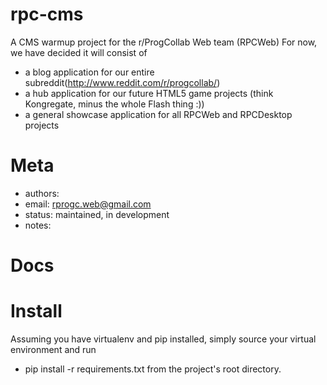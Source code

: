 rpc-cms
===========

A CMS warmup project for the r/ProgCollab Web team (RPCWeb)
For now, we have decided it will consist of
 * a blog application for our entire subreddit(http://www.reddit.com/r/progcollab/)
 * a hub application for our future HTML5 game projects (think Kongregate, minus the whole Flash thing :))
 * a general showcase application for all RPCWeb and RPCDesktop projects

Meta
====

* authors:
* email:  rprogc.web@gmail.com
* status: maintained, in development
* notes:  

Docs
====


Install
=======

Assuming you have virtualenv and pip installed, simply source your virtual environment and run
 * pip install -r requirements.txt 
from the project's root directory.